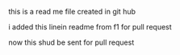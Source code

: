this is a read me file created in git hub 

i added this linein readme from f1 for pull request

now this shud be sent for pull request
